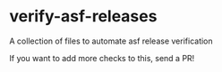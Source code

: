 # verify-asf-releases
A collection of files to automate asf release verification

If you want to add more checks to this, send a PR!
